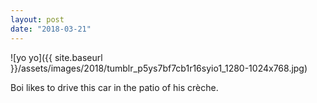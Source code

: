 ```yaml
---
layout: post
date: "2018-03-21"
---
```


![yo yo]({{ site.baseurl }}/assets/images/2018/tumblr_p5ys7bf7cb1r16syio1_1280-1024x768.jpg)

Boi likes to drive this car in the patio of his crèche.
